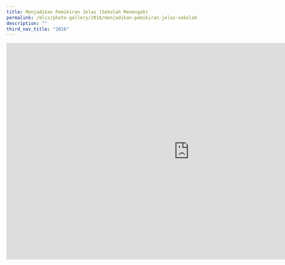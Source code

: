 ```yaml
---
title: Menjadikan Pemikiran Jelas (Sekolah Menengah)
permalink: /mlcs/photo-gallery/2016/menjadikan-pemikiran-jelas-sekolah-menengah/
description: ""
third_nav_title: "2016"
---
```

<iframe allowfullscreen="true" height="569" width="960" frameborder="0" src="https://docs.google.com/presentation/d/e/2PACX-1vStH9riIzLGaJKEGPM6J7nZpovA2yiSDyO5LZbAp47M9Lkeg3eJCH3_5EOQz7An_g4aot_G236-euRP/embed?start=false&amp;loop=false&amp;delayms=5000"></iframe>